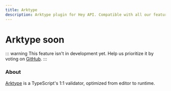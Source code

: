 ```yaml
---
title: Arktype
description: Arktype plugin for Hey API. Compatible with all our features.
---
```


# Arktype <span data-soon>soon</span>

::: warning
This feature isn't in development yet. Help us prioritize it by voting on [GitHub](https://github.com/hey-api/openapi-ts/issues/1473).
:::

### About

[Arktype](https://arktype.io) is a TypeScript's 1:1 validator, optimized from editor to runtime.

<!--@include: ../../partials/sponsors.md-->
